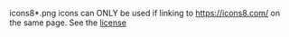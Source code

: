 icons8*.png icons can ONLY be used if linking to https://icons8.com/ on the same page. See the [license](https://icons8.com/license)
